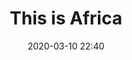---
layout: post
title: This is Africa
date: 2020-03-10 22:40
published: false
header_feature_image:
caption:
tags:    # use [tag1,tag2]
---